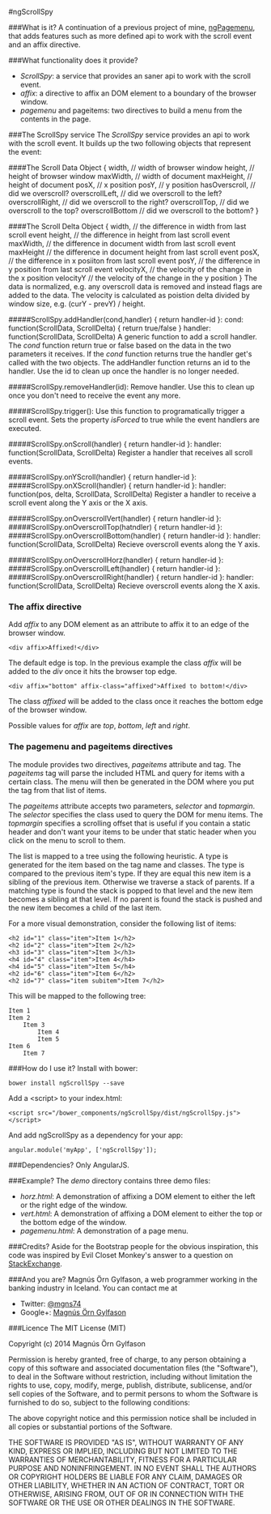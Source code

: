 #ngScrollSpy

###What is it?
A continuation of a previous project of mine, [ngPagemenu](https://github.com/mg/ngPagemenu), that adds features such as more defined api to work with the scroll event and an affix directive.

###What functionality does it provide?

+ *ScrollSpy*: a service that provides an saner api to work with the scroll event.
+ *affix*: a directive to affix an DOM element to a boundary of the browser window.
+ *pagemenu* and pageitems: two directives to build a menu from the contents in the page.

###The ScrollSpy service
The *ScrollSpy* service provides an api to work with the scroll event. It builds up the two following objects that represent the event:

####The Scroll Data Object
    {
        width,              // width of browser window
        height,             // height of browser window
        maxWidth,           // width of document
        maxHeight,          // height of document
        posX,               // x position
        posY,               // y position
        hasOverscroll,      // did we overscroll?
        overscrollLeft,     // did we overscroll to the left?
        overscrollRight,    // did we overscroll to the right?
        overscrollTop,      // did we overscroll to the top?
        overscrollBottom    // did we overscroll to the bottom?
    }

####The Scroll Delta Object
    {
        width,      // the difference in width from last scroll event
        height,     // the difference in height from last scroll event
        maxWidth,   // the difference in document width from last scroll event
        maxHeight   // the difference in document height from last scroll event
        posX,       // the difference in x posiiton from last scroll event
        posY,       // the difference in y position from last scroll event
        velocityX,  // the velocity of the change in the x position
        velocityY   // the velocity of the change in the y position
    }
The data is normalized, e.g. any overscroll data is removed and instead flags are added to the data. The velocity is calculated as poistion delta divided by window size, e.g. (curY - prevY) / height.

#####ScrollSpy.addHandler(cond,handler) { return handler-id }:
    cond: function(ScrollData, ScrollDelta) { return true/false }
    handler: function(ScrollData, ScrollDelta)
A generic function to add a scroll handler. The *cond* function return true or false based on the data in the two parameters it receives. If the *cond* function returns true the handler get's called with the two objects. The addHandler function returns an id to the handler. Use the id to clean up once the handler is no longer needed.

#####ScrollSpy.removeHandler(id):
Remove handler. Use this to clean up once you don't need to receive the event any more.

#####ScrollSpy.trigger(): 
Use this function to programatically trigger a scroll event. Sets the property *isForced* to true while the event handlers are executed.

#####ScrollSpy.onScroll(handler) { return handler-id }:
    handler: function(ScrollData, ScrollDelta)
Register a handler that receives all scroll events.

#####ScrollSpy.onYScroll(handler) { return handler-id }:
#####ScrollSpy.onXScroll(handler) { return handler-id }:
    handler: function(pos, delta, ScrollData, ScrollDelta)
Register a handler to receive a scroll event along the Y axis or the X axis.

#####ScrollSpy.onOverscrollVert(handler) { return handler-id }:
#####ScrollSpy.onOverscrollTop(hatndler) { return handler-id }:
#####ScrollSpy.onOverscrollBottom(handler) { return handler-id }:
    handler: function(ScrollData, ScrollDelta)
Recieve overscroll events along the Y axis.

#####ScrollSpy.onOverscrollHorz(handler) { return handler-id }:
#####ScrollSpy.onOverscrollLeft(handler) { return handler-id }:
#####ScrollSpy.onOverscrollRight(handler) { return handler-id }:
    handler: function(ScrollData, ScrollDelta)
Recieve overscroll events along the X axis.

### The affix directive
Add *affix* to any DOM element as an attribute to affix it to an edge of the browser window. 

    <div affix>Affixed!</div>

The default edge is top. In the previous example the class *affix* will be added to the *div* once it hits the browser top edge.

    <div affix="bottom" affix-class="affixed">Affixed to bottom!</div>

The class *affixed* will be added to the class once it reaches the bottom edge of the browser window.

Possible values for *affix* are *top*, *bottom*, *left* and *right*.

### The pagemenu and pageitems directives
The module provides two directives, *pageitems* attribute and *<pagemenu>* tag. The *pageitems* tag will parse the included HTML and query for items with a certain class. The menu will then be generated in the DOM where you put the *<pagemenu>* tag from that list of items. 

The *pageitems* attribute accepts two parameters, *selector* and *topmargin*. The *selector* specifies the class used to query the DOM for menu items. The *topmargin* specifies a scrolling offset that is useful if you contain a static header and don't want your items to be under that static header when you click on the menu to scroll to them.

The list is mapped to a tree using the following heuristic. A type is generated for the item based on the tag name and classes. The type is compared to the previous item's type. If they are equal this new item is a sibling of the previous item. Otherwise we traverse a stack of parents. If a matching type is found the stack is popped to that level and the new item becomes a sibling at that level. If no parent is found the stack is pushed and the new item becomes a child of the last item.

For a more visual demonstration, consider the following list of items:

    <h2 id="1" class="item">Item 1</h2>
    <h2 id="2" class="item">Item 2</h2>
    <h3 id="3" class="item">Item 3</h3>
    <h4 id="4" class="item">Item 4</h4>
    <h4 id="5" class="item">Item 5</h4>
    <h2 id="6" class="item">Item 6</h2>
    <h2 id="7" class="item subitem">Item 7</h2>

This will be mapped to the following tree:

    Item 1
    Item 2
        Item 3
            Item 4
            Item 5
    Item 6
        Item 7

###How do I use it?
Install with bower:

    bower install ngScrollSpy --save

Add a &lt;script&gt; to your index.html:

    <script src="/bower_components/ngScrollSpy/dist/ngScrollSpy.js"></script>

And add ngScrollSpy as a dependency for your app:

    angular.module('myApp', ['ngScrollSpy']);

###Dependencies?
Only AngularJS.

###Example?
The *demo* directory contains three demo files:

+ *horz.html*: A demonstration of affixing a DOM element to either the left or the right edge of the window.
+ *vert.html*: A demonstration of affixing a DOM element to either the top or the bottom edge of the window.
+ *pagemenu.html*: A demonstration of a page menu.

###Credits?
Aside for the Bootstrap people for the obvious inspiration, this code was inspired by Evil Closet Monkey's answer to a question on [StackExchange](http://stackoverflow.com/questions/17470370/how-to-implement-a-scrollspy-in-angular-js-the-right-way).

###And you are?
Magnús Örn Gylfason, a web programmer working in the banking industry in Iceland. You can contact me at

+ Twitter: [@mgns74](https://www.twitter.com/mgns74)
+ Google+: [Magnús Örn Gylfason](https://plus.google.com/u/0/+MagnúsÖrnGylfason/posts)

###Licence
The MIT License (MIT)

Copyright (c) 2014 Magnús Örn Gylfason

Permission is hereby granted, free of charge, to any person obtaining a copy
of this software and associated documentation files (the "Software"), to deal
in the Software without restriction, including without limitation the rights
to use, copy, modify, merge, publish, distribute, sublicense, and/or sell
copies of the Software, and to permit persons to whom the Software is
furnished to do so, subject to the following conditions:

The above copyright notice and this permission notice shall be included in all
copies or substantial portions of the Software.

THE SOFTWARE IS PROVIDED "AS IS", WITHOUT WARRANTY OF ANY KIND, EXPRESS OR
IMPLIED, INCLUDING BUT NOT LIMITED TO THE WARRANTIES OF MERCHANTABILITY,
FITNESS FOR A PARTICULAR PURPOSE AND NONINFRINGEMENT. IN NO EVENT SHALL THE
AUTHORS OR COPYRIGHT HOLDERS BE LIABLE FOR ANY CLAIM, DAMAGES OR OTHER
LIABILITY, WHETHER IN AN ACTION OF CONTRACT, TORT OR OTHERWISE, ARISING FROM,
OUT OF OR IN CONNECTION WITH THE SOFTWARE OR THE USE OR OTHER DEALINGS IN THE
SOFTWARE.